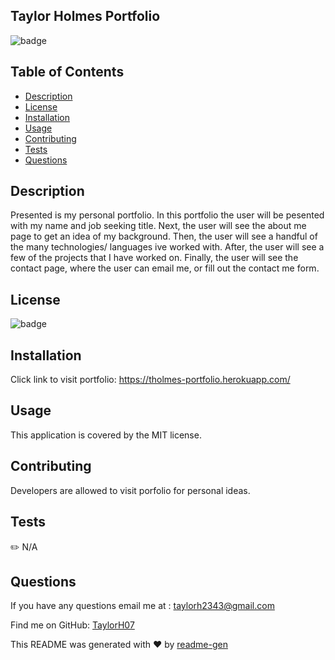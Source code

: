 

## Taylor Holmes Portfolio

![badge](https://img.shields.io/badge/license-MIT-brightgreen)

## Table of Contents
- [Description](#description)
- [License](#license)
- [Installation](#installation)
- [Usage](#usage)
- [Contributing](#contributing)
- [Tests](#tests)
- [Questions](#questions)

## Description
Presented is my personal portfolio. In this portfolio the user will be pesented with my name and job seeking title. Next, the user will see the about me page to get an idea of my background. Then, the user will see a handful of the many technologies/ languages ive worked with. After, the user will see a few of the projects that I have worked on. Finally, the user will see the contact page, where the user can email me, or fill out the contact me form.

## License
![badge](https://img.shields.io/badge/license-MIT-brightgreen)

## Installation
Click link to visit portfolio: https://tholmes-portfolio.herokuapp.com/

## Usage

This application is covered by the MIT license. 

## Contributing
Developers are allowed to visit porfolio for personal ideas.

## Tests
✏️ N/A

## Questions
If you have any questions email me at :
taylorh2343@gmail.com


Find me on GitHub: [TaylorH07](https://github.com/TaylorH07)


This README was generated with ❤️ by [readme-gen](https://github.com/TaylorH07/readme-gen) 
    
